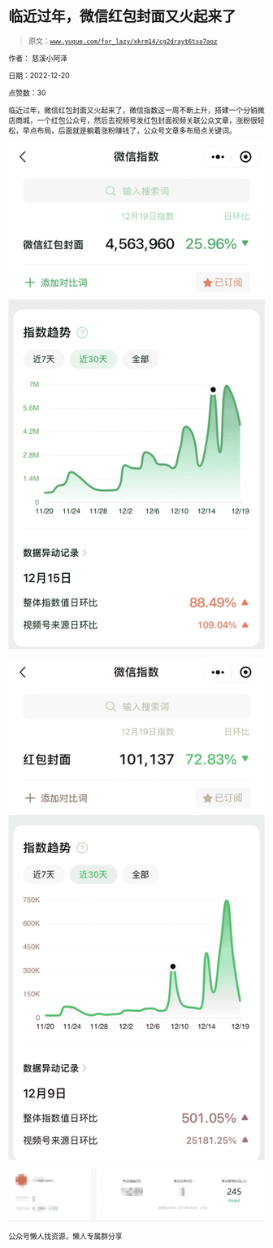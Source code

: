 # 临近过年，微信红包封面又火起来了

> 原文：[`www.yuque.com/for_lazy/xkrm14/cg2drayt6tsa7aoz`](https://www.yuque.com/for_lazy/xkrm14/cg2drayt6tsa7aoz)



作者： 慈溪小阿泽



日期：2022-12-20



点赞数：30



临近过年，微信红包封面又火起来了，微信指数这一周不断上升，搭建一个分销微店商城，一个红包公众号，然后去视频号发红包封面视频关联公众文章，涨粉很轻松，早点布局，后面就是躺着涨粉赚钱了，公众号文章多布局点关键词。



![](img/20f99035e3cfc7832a75c83ec3a27aaa.png)



![](img/13fa60851cdb67884fb9e7481cbb47cd.png)



![](img/f317a833fd98b9f1963c27ea040a83f6.png)



公众号懒人找资源，懒人专属群分享

